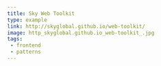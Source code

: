 ```yaml
---
title: Sky Web Toolkit
type: example
link: http://skyglobal.github.io/web-toolkit/
image: http_skyglobal.github.io_web-toolkit_.jpg
tags:
 - frontend
 - patterns
---
```

